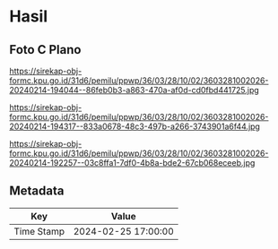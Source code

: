 # Hasil

## Foto C Plano

https://sirekap-obj-formc.kpu.go.id/31d6/pemilu/ppwp/36/03/28/10/02/3603281002026-20240214-194044--86feb0b3-a863-470a-af0d-cd0fbd441725.jpg

https://sirekap-obj-formc.kpu.go.id/31d6/pemilu/ppwp/36/03/28/10/02/3603281002026-20240214-194317--833a0678-48c3-497b-a266-3743901a6f44.jpg

https://sirekap-obj-formc.kpu.go.id/31d6/pemilu/ppwp/36/03/28/10/02/3603281002026-20240214-192257--03c8ffa1-7df0-4b8a-bde2-67cb068eceeb.jpg


## Metadata

| Key        | Value               |
| ---------- | ------------------- |
| Time Stamp | 2024-02-25 17:00:00 |



